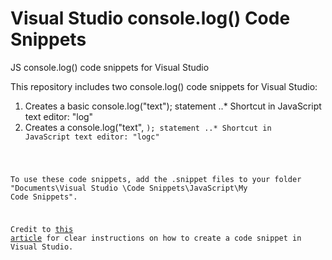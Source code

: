 # Visual Studio console.log() Code Snippets
JS console.log() code snippets for Visual Studio

This repository includes two console.log() code snippets for Visual Studio:
1. Creates a basic console.log("text"); statement
..* Shortcut in JavaScript text editor: "log"
2. Creates a console.log("text", <code>); statement
..* Shortcut in JavaScript text editor: "logc"
  
To use these code snippets, add the .snippet files to your folder "Documents\Visual Studio <version number>\Code Snippets\JavaScript\My Code Snippets".

Credit to [this article](https://docs.microsoft.com/en-us/visualstudio/ide/walkthrough-creating-a-code-snippet?view=vs-2019) for clear instructions on how to create a code snippet in Visual Studio.
